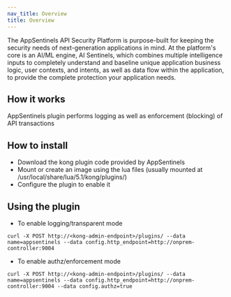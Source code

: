 ```yaml
---
nav_title: Overview
title: Overview
---
```

The AppSentinels API Security Platform is purpose-built for keeping the security needs of next-generation applications in mind.
At the platform's core is an AI/ML engine, AI Sentinels, which combines multiple intelligence inputs to completely understand and baseline unique application business logic, user contexts, and intents, as well as data flow within the application, to provide the complete protection your application needs.

## How it works

AppSentinels plugin performs logging as well as enforcement (blocking) of API transactions

## How to install

* Download the kong plugin code provided by AppSentinels
* Mount or create an image using the lua files (usually mounted at /usr/local/share/lua/5.1/kong/plugins/)
* Configure the plugin to enable it

## Using the plugin

* To enable logging/transparent mode
```
curl -X POST http://<kong-admin-endpoint>/plugins/ --data name=appsentinels --data config.http_endpoint=http://onprem-controller:9004
```

* To enable authz/enforcement mode
```
curl -X POST http://<kong-admin-endpoint>/plugins/ --data name=appsentinels --data config.http_endpoint=http://onprem-controller:9004 --data config.authz=true
```
